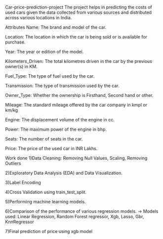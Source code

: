 Car-price-prediction-project
The project helps in predicting the costs of used cars given the data collected from various sources and distributed across various locations in India.

Attributes
Name: The brand and model of the car.

Location: The location in which the car is being sold or is available for purchase.

Year: The year or edition of the model.

Kilometers_Driven: The total kilometres driven in the car by the previous owner(s) in KM.

Fuel_Type: The type of fuel used by the car.

Transmission: The type of transmission used by the car.

Owner_Type: Whether the ownership is Firsthand, Second hand or other.

Mileage: The standard mileage offered by the car company in kmpl or km/kg

Engine: The displacement volume of the engine in cc.

Power: The maximum power of the engine in bhp.

Seats: The number of seats in the car.

Price: The price of the used car in INR Lakhs.

Work done
1)Data Cleaning: Removing Null Values, Scaling, Removing Outliers

2)Exploratory Data Analysis (EDA) and Data Visualization.

3)Label Encoding

4)Cross Validation using train_test_split.

5)Performing machine learning models.

6)Comparison of the performance of various regression models. -> Models used: Linear Regression, Random Forest regressor, Xgb, Lasso, Gbr, KnnRegressor

7)Final prediction of price using xgb model
